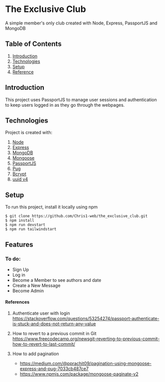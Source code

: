 # The Exclusive Club

A simple member's only club created with Node, Express, PassportJS and MongoDB

## Table of Contents

1. [Introduction](#Introduction)
2. [Technologies](#Technologies)
3. [Setup](#Setup)
4. [Reference](#References)

## Introduction

This project uses PassportJS to manage user sessions and authentication to keep users logged in as they go through the webpages.

## Technologies

Project is created with:

1. [Node](https://nodejs.dev/en/)
2. [Express](https://expressjs.com)
3. [MongoDB](https://www.mongodb.com)
4. [Mongoose](https://mongoosejs.com)
5. [PassportJS](https://www.passportjs.org)
6. [Pug](https://pugjs.org/api/getting-started.html)
7. [Bcrypt](https://www.npmjs.com/package/bcryptjs)
8. [uuid v4](https://www.npmjs.com/package/uuidv4)

## Setup

To run this project, install it locally using npm

```
$ git clone https://github.com/Chris1-web/the_exclusive_club.git
$ npm install
$ npm run devstart
$ npm run tailwindstart
```

## Features

<!-- add images to this section, lobatan -->

### To do:

- Sign Up
- Log in
- Become a Member to see authors and date
- Create a New Message
- Become Admin

#### References

1. Authenticate user with login
   https://stackoverflow.com/questions/53254274/passport-authenticate-is-stuck-and-does-not-return-any-value

2. How to revert to a previous commit in Git
   https://www.freecodecamp.org/newsgit-reverting-to-previous-commit-how-to-revert-to-last-commit/

3. How to add pagination
   - https://medium.com/@pprachit09/pagination-using-mongoose-express-and-pug-7033cb487ce7
   - https://www.npmjs.com/package/mongoose-paginate-v2

<!-- implement admin user -->
<!-- make req.locals -->
<!-- implement pagination -->
